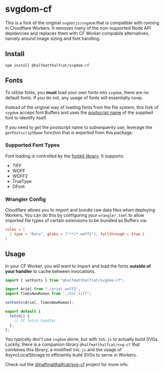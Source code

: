 # svgdom-cf

This is a fork of the original `svgdotjs/svgdom` that is compatible with running in Cloudflare Workers.
It removes many of the non-supported Node API depdencies and replaces them with CF Worker compabile
alternatives, namely around image sizing and font handling.

## Install

```
npm install @halfmatthalfcat/svgdom-cf
```

## Fonts

To utilize fonts, you **must** load your own fonts into `svgdom`, there are no default fonts. If you do not, any usage of fonts will essentially noop.

Instead of the original way of loading fonts from the file system, this fork of `svgdom` acceps font Buffers and uses the [postscript name](https://developer.mozilla.org/en-US/docs/Web/API/FontData/postscriptName) of the supplied font to identify itself.

If you need to _get_ the postscript name to subsequenty use, leverage the `getPostscriptName` function that is exported from this package.

### Supported Font Types

Font loading is controlled by the [fontkit library](https://github.com/foliojs/fontkit/blob/master/src/index.js). It supports:

- TIFF
- WOFF
- WOFF2
- TrueType
- DFont

### Wrangler Config

Cloudflare allows you to import and bundle raw data files when deploying Workers. You can do this by
configuring your `wrangler.toml` to allow imported file types of certain extensions to be bundled as Buffers via:

```toml
rules = [
  { type = "Data", globs = ["**/*.woff2"], fallthrough = true }
]
```

## Usage

In your CF Worker, you will want to import and load the fonts **outside of your handler** to cache between
invocations.

```js
import { setFonts } from "@halfmatthalfcat/svgdom-cf";

import Ariel from "./ariel.woff2";
import TimesNewRoman from "./tnr.tiff";

setFonts(Ariel, TimesNewRoman);

export default {
  fetch() {
    // CF fetch handler
  },
};
```

You typically don't use `svgdom` alone, but with `SVG.js` to actually build SVGs. Luckily, there is a
companion library `@halfmatthalfcat/svg-cf` that combines this library, a modified `SVG.js` and the usage
of AsyncLocalStorage to efficiently build SVGs to serve in Workers.

Check out the [@halfmatthalfcat/svg-cf](https://github.com/halfmatthalfcat/svg-cf) project for more info.
